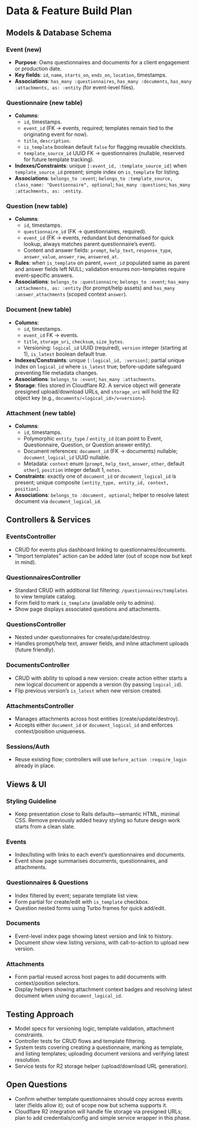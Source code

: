 # Data & Feature Build Plan

## Models & Database Schema

### Event (new)
- **Purpose**: Owns questionnaires and documents for a client engagement or production date.
- **Key fields**: `id`, `name`, `starts_on`, `ends_on`, `location`, timestamps.
- **Associations**: `has_many :questionnaires`, `has_many :documents`, `has_many :attachments, as: :entity` (for event-level files).

### Questionnaire (new table)
- **Columns**:
  - `id`, timestamps.
  - `event_id` (FK → events, required; templates remain tied to the originating event for now).
  - `title`, `description`.
  - `is_template` boolean default `false` for flagging reusable checklists.
  - `template_source_id` UUID FK → questionnaires (nullable, reserved for future template tracking).
- **Indexes/Constraints**: unique `[:event_id, :template_source_id]` when `template_source_id` present; simple index on `is_template` for listing.
- **Associations**: `belongs_to :event`; `belongs_to :template_source, class_name: "Questionnaire", optional`; `has_many :questions`; `has_many :attachments, as: :entity`.

### Question (new table)
- **Columns**:
  - `id`, timestamps.
  - `questionnaire_id` (FK → questionnaires, required).
  - `event_id` (FK → events, redundant but denormalised for quick lookup, always matches parent questionnaire’s event).
  - Content and answer fields: `prompt`, `help_text`, `response_type`, `answer_value`, `answer_raw`, `answered_at`.
- **Rules**: when `is_template` on parent, `event_id` populated same as parent and answer fields left NULL; validation ensures non-templates require event-specific answers.
- **Associations**: `belongs_to :questionnaire`; `belongs_to :event`; `has_many :attachments, as: :entity` (for prompt/help assets) and `has_many :answer_attachments` (scoped context `answer`).

### Document (new table)
- **Columns**:
  - `id`, timestamps.
  - `event_id` FK → events.
  - `title`, `storage_uri`, `checksum`, `size_bytes`.
  - Versioning: `logical_id` UUID (required), `version` integer (starting at 1), `is_latest` boolean default true.
- **Indexes/Constraints**: unique `[:logical_id, :version]`; partial unique index on `logical_id` where `is_latest` true; before-update safeguard preventing file metadata changes.
- **Associations**: `belongs_to :event`; `has_many :attachments`.
- **Storage**: files stored in Cloudflare R2. A service object will generate presigned upload/download URLs, and `storage_uri` will hold the R2 object key (e.g., `documents/<logical_id>/v<version>`).

### Attachment (new table)
- **Columns**:
  - `id`, timestamps.
  - Polymorphic `entity_type` / `entity_id` (can point to Event, Questionnaire, Question, or Question answer entity).
  - Document references: `document_id` (FK → documents) nullable; `document_logical_id` UUID nullable.
  - Metadata: `context` enum (`prompt`, `help_text`, `answer`, `other`, default `other`), `position` integer default 1, `notes`.
- **Constraints**: exactly one of `document_id` or `document_logical_id` is present; unique composite `[entity_type, entity_id, context, position]`.
- **Associations**: `belongs_to :document, optional`; helper to resolve latest document via `document_logical_id`.

## Controllers & Services

### EventsController
- CRUD for events plus dashboard linking to questionnaires/documents.
- "Import templates" action can be added later (out of scope now but kept in mind).

### QuestionnairesController
- Standard CRUD with additional list filtering: `/questionnaires/templates` to view template catalog.
- Form field to mark `is_template` (available only to admins).
- Show page displays associated questions and attachments.

### QuestionsController
- Nested under questionnaires for create/update/destroy.
- Handles prompt/help text, answer fields, and inline attachment uploads (future friendly).

### DocumentsController
- CRUD with ability to upload a new version: create action either starts a new logical document or appends a version (by passing `logical_id`).
- Flip previous version’s `is_latest` when new version created.

### AttachmentsController
- Manages attachments across host entities (create/update/destroy).
- Accepts either `document_id` or `document_logical_id` and enforces context/position uniqueness.

### Sessions/Auth
- Reuse existing flow; controllers will use `before_action :require_login` already in place.

## Views & UI

### Styling Guideline
- Keep presentation close to Rails defaults—semantic HTML, minimal CSS. Remove previously added heavy styling so future design work starts from a clean slate.

### Events
- Index/listing with links to each event’s questionnaires and documents.
- Event show page summarises documents, questionnaires, and attachments.

### Questionnaires & Questions
- Index filtered by event; separate template list view.
- Form partial for create/edit with `is_template` checkbox.
- Question nested forms using Turbo frames for quick add/edit.

### Documents
- Event-level index page showing latest version and link to history.
- Document show view listing versions, with call-to-action to upload new version.

### Attachments
- Form partial reused across host pages to add documents with context/position selectors.
- Display helpers showing attachment context badges and resolving latest document when using `document_logical_id`.

## Testing Approach
- Model specs for versioning logic, template validation, attachment constraints.
- Controller tests for CRUD flows and template filtering.
- System tests covering creating a questionnaire, marking as template, and listing templates; uploading document versions and verifying latest resolution.
- Service tests for R2 storage helper (upload/download URL generation).

## Open Questions
- Confirm whether template questionnaires should copy across events later (fields allow it); out of scope now but schema supports it.
- Cloudflare R2 integration will handle file storage via presigned URLs; plan to add credentials/config and simple service wrapper in this phase.
